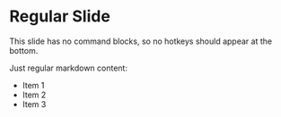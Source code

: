 # Regular Slide

This slide has no command blocks, so no hotkeys should appear at the bottom.

Just regular markdown content:

- Item 1
- Item 2
- Item 3